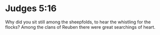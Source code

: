 # Judges 5:16

Why did you sit still among the sheepfolds, to hear the whistling for the flocks? Among the clans of Reuben there were great searchings of heart.
